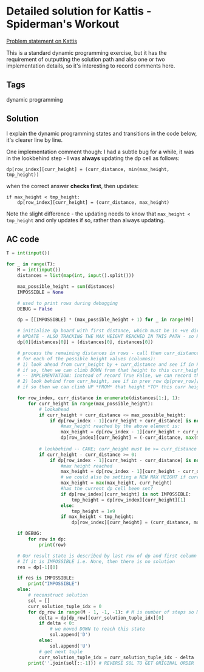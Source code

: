 # Detailed solution for Kattis - Spiderman's Workout

[Problem statement on Kattis](https://open.kattis.com/problems/spiderman)

This is a standard dynamic programming exercise, but it has the requirement of outputting the solution path and also one or two implementation details, so it's interesting to record comments here.

## Tags

dynamic programming

## Solution

I explain the dynamic programming states and transitions in the code below, it's clearer line by line.

One implementation comment though: I had a subtle bug for a while, it was in the lookbehind step - I was **always** updating the dp cell as follows:

`dp[row_index][curr_height] = (curr_distance, min(max_height, tmp_height))`

when the correct answer **checks first**, then updates:

```
if max_height < tmp_height:       
    dp[row_index][curr_height] = (curr_distance, max_height)
```

Note the slight difference - the updating needs to know that `max_height < tmp_height`  and only updates if so, rather than always updating.

## AC code

```python
T = int(input())

for _ in range(T):
    M = int(input())
    distances = list(map(int, input().split()))

    max_possible_height = sum(distances)
    IMPOSSIBLE = None

    # used to print rows during debugging
    DEBUG = False

    dp = [[IMPOSSIBLE] * (max_possible_height + 1) for _ in range(M)]

    # initialize dp board with first distance, which must be in +ve direction
    # UPDATE - ALSO TRACKING THE MAX HEIGHT REACHED IN THIS PATH - so RECORD A TUPLE (+/- the distance to reach this state, HIGHEST_HEIGHT_REACHED_SO_FAR)
    dp[0][distances[0]] = (distances[0], distances[0])

    # process the remaining distances in rows - call them curr_distance
    # for each of the possible height values (columns):
    # 1) look ahead from curr_height by + curr_distance and see if in PREVIOUS ROW, dp[prev][curr_height + curr_distance] has been set
    # if so, then we can climb DOWN from that height to this curr_height, since the delta is curr_height.
    # -- IMPLEMENTATION: instead of record True False, we can record the HEIGHT USED TO GET THERE (will be helpful for reconstruction)
    # 2) look behind from curr_height, see if in prev row dp[prev_row][curr_height - curr_distance] has been set
    # if so then we can climb UP *FROM* that height *TO* this curr height

    for row_index, curr_distance in enumerate(distances[1:], 1):
        for curr_height in range(max_possible_height):
            # lookahead
            if curr_height + curr_distance <= max_possible_height:
                if dp[row_index - 1][curr_height + curr_distance] is not IMPOSSIBLE:
                    #max_height reached by the above element is:
                    max_height = dp[row_index - 1][curr_height + curr_distance][1]
                    dp[row_index][curr_height] = (-curr_distance, max(max_height, curr_height + curr_distance)) # TRACK NEGATIVE AS DOWN MOVE
            
            # lookbehind -- CARE; curr_height must be >= curr_distance (dont flip the 2 in the comparison)
            if curr_height - curr_distance >= 0:
                if dp[row_index - 1][curr_height - curr_distance] is not IMPOSSIBLE:
                    #max height reached
                    max_height = dp[row_index - 1][curr_height - curr_distance][1]
                    # we could also be setting a NEW MAX HEIGHT if curr_height > max_height
                    max_height = max(max_height, curr_height)
                    #has the current dp cell been set?
                    if dp[row_index][curr_height] is not IMPOSSIBLE:
                        tmp_height = dp[row_index][curr_height][1]
                    else:
                        tmp_height = 1e9
                    if max_height < tmp_height:
                        dp[row_index][curr_height] = (curr_distance, max_height) # TRACK POSITIVE AS UP MOVE

    if DEBUG:
        for row in dp:
            print(row)

    # Our result state is described by last row of dp and first column (height 0)
    # If it is IMPOSSIBLE i.e. None, then there is no solution
    res = dp[-1][0]

    if res is IMPOSSIBLE:
        print("IMPOSSIBLE")
    else:
        # reconstruct solution
        sol = []
        curr_solution_tuple_idx = 0
        for dp_row in range(M - 1, -1, -1): # M is number of steps so M-1 is LAST ROW OF DP MATRIX, we work -1 UP EACH ROW UNTIL ROW 0
            delta = dp[dp_row][curr_solution_tuple_idx][0]
            if delta < 0:
                # we moved DOWN to reach this state
                sol.append('D')
            else:
                sol.append('U')
            # get next tuple
            curr_solution_tuple_idx = curr_solution_tuple_idx - delta
        print(''.join(sol[::-1])) # REVERSE SOL TO GET ORIGINAL ORDER
```